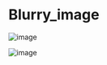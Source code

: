 # Blurry_image


![image](https://github.com/NihalSisodiya/Blurry_image/assets/139050214/b710e8dd-2845-408a-8b53-a76a641d8a0a)



![image](https://github.com/NihalSisodiya/Blurry_image/assets/139050214/cfc174e7-5f86-44a6-9850-4b45d2555c88)
